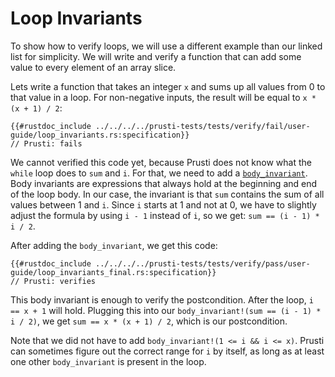 # Loop Invariants

To show how to verify loops, we will use a different example than our linked list for simplicity.
We will write and verify a function that can add some value to every element of an array slice.

Lets write a function that takes an integer `x` and sums up all values from 0 to that value in a loop.
For non-negative inputs, the result will be equal to `x * (x + 1) / 2`:

```rust,noplaypen
{{#rustdoc_include ../../../../prusti-tests/tests/verify/fail/user-guide/loop_invariants.rs:specification}}
// Prusti: fails
```

We cannot verified this code yet, because Prusti does not know what the `while` loop does to `sum` and `i`. For that, we need to add a [`body_invariant`](../verify/loop.md). Body invariants are expressions that always hold at the beginning and end of the loop body. In our case, the invariant is that `sum` contains the sum of all values between 1 and `i`. Since `i` starts at 1 and not at 0, we have to slightly adjust the formula by using `i - 1` instead of `i`, so we get: `sum == (i - 1) * i / 2`.

After adding the `body_invariant`, we get this code:

```rust,noplaypen
{{#rustdoc_include ../../../../prusti-tests/tests/verify/pass/user-guide/loop_invariants_final.rs:specification}}
// Prusti: verifies
```

This body invariant is enough to verify the postcondition. After the loop, `i == x + 1` will hold. Plugging this into our `body_invariant!(sum == (i - 1) * i / 2)`, we get `sum == x * (x + 1) / 2`, which is our postcondition.

Note that we did not have to add `body_invariant!(1 <= i && i <= x)`. Prusti can sometimes figure out the correct range for `i` by itself, as long as at least one other `body_invariant` is present in the loop.
